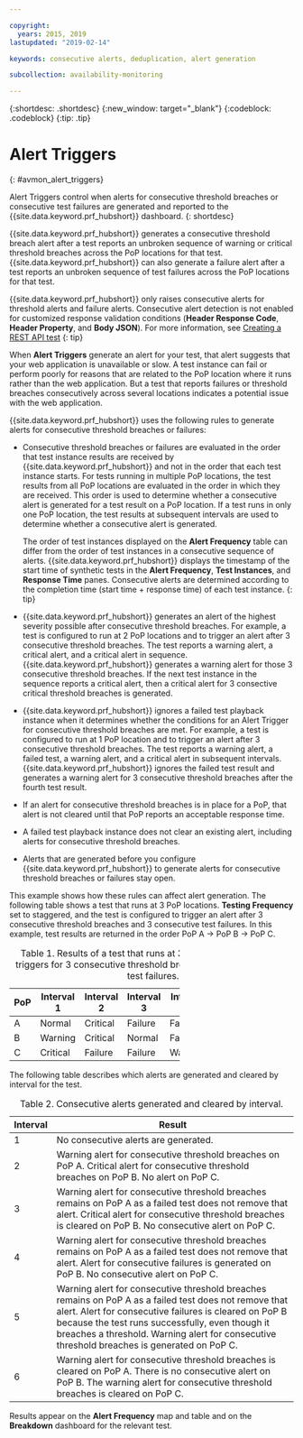 ```yaml
---

copyright:
  years: 2015, 2019
lastupdated: "2019-02-14"

keywords: consecutive alerts, deduplication, alert generation

subcollection: availability-monitoring

---
```


{:shortdesc: .shortdesc}
{:new_window: target="_blank"}
{:codeblock: .codeblock}
{:tip: .tip}

# Alert Triggers
{: #avmon_alert_triggers}

Alert Triggers control when alerts for consecutive threshold breaches or consecutive test failures are generated and reported to the {{site.data.keyword.prf_hubshort}} dashboard.
{: shortdesc}

{{site.data.keyword.prf_hubshort}} generates a consecutive threshold breach alert after a test reports an unbroken sequence of warning or critical threshold breaches across the PoP locations for that test. {{site.data.keyword.prf_hubshort}} can also generate a failure alert after a test reports an unbroken sequence of test failures across the PoP locations for that test.

{{site.data.keyword.prf_hubshort}} only raises consecutive alerts for threshold alerts and failure alerts. Consecutive alert detection is not enabled for customized response validation conditions (**Header Response Code**, **Header Property**, and **Body JSON**). For more information, see [Creating a REST API test](/docs/services/AvailabilityMonitoring?topic=availability-monitoring-avmon_rest_api "Create a REST API test to test the response time and availability of your web application by using the following HTTP methods: GET, POST, PUT, and DELETE.")
{: tip}

When **Alert Triggers** generate an alert for your test, that alert suggests that your web application is unavailable or slow. A test instance can fail or perform poorly for reasons that are related to the PoP location where it runs rather than the web application. But a test that reports failures or threshold breaches consecutively across several locations indicates a potential issue with the web application.

{{site.data.keyword.prf_hubshort}} uses the following rules to generate alerts for consecutive threshold breaches or failures:

-   Consecutive threshold breaches or failures are evaluated in the order that test instance results are received by {{site.data.keyword.prf_hubshort}} and not in the order that each test instance starts. For tests running in multiple PoP locations, the test results from all PoP locations are evaluated in the order in which they are received. This order is used to determine whether a consecutive alert is generated for a test result on a PoP location. If a test runs in only one PoP location, the test results at subsequent intervals are used to determine whether a consecutive alert is generated.

    The order of test instances displayed on the **Alert Frequency** table can differ from the order of test instances in a consecutive sequence of alerts. {{site.data.keyword.prf_hubshort}} displays the timestamp of the start time of synthetic tests in the **Alert Frequency**, **Test Instances**, and **Response Time** panes. Consecutive alerts are determined according to the completion time (start time + response time) of each test instance.
    {: tip}

-   {{site.data.keyword.prf_hubshort}} generates an alert of the highest severity possible after consecutive threshold breaches. For example, a test is configured to run at 2 PoP locations and to trigger an alert after 3 consecutive threshold breaches. The test reports a warning alert, a critical alert, and a critical alert in sequence. {{site.data.keyword.prf_hubshort}} generates a warning alert for those 3 consecutive threshold breaches. If the next test instance in the sequence reports a critical alert, then a critical alert for 3 consective critical threshold breaches is generated.

-   {{site.data.keyword.prf_hubshort}} ignores a failed test playback instance when it determines whether the conditions for an Alert Trigger for consecutive threshold breaches are met. For example, a test is configured to run at 1 PoP location and to trigger an alert after 3 consecutive threshold breaches. The test reports a warning alert, a failed test, a warning alert, and a critical alert in subsequent intervals. {{site.data.keyword.prf_hubshort}} ignores the failed test result and generates a warning alert for 3 consecutive threshold breaches after the fourth test result.

-   If an alert for consecutive threshold breaches is in place for a PoP, that alert is not cleared until that PoP reports an acceptable response time.

-   A failed test playback instance does not clear an existing alert, including alerts for consecutive threshold breaches.

-   Alerts that are generated before you configure {{site.data.keyword.prf_hubshort}} to generate alerts for consecutive threshold breaches or failures stay open.

This example shows how these rules can affect alert generation. The following table shows a test that runs at 3 PoP locations. **Testing Frequency** set to staggered, and the test is configured to trigger an alert after 3 consecutive threshold breaches and 3 consecutive test failures. In this example, test results are returned in the order PoP A -> PoP B -> PoP C.

<table style="width:60%" id="avmon_alert_trigger_example">
<caption>Table 1. Results of a test that runs at 3 PoP locations with alert triggers for 3 consecutive threshold breaches and 3 consecutive test failures.</caption>
<thead>
<tr>
<th>PoP</th>
<th>Interval 1</th>
<th>Interval 2</th>
<th>Interval 3</th>
<th>Interval 4</th>
<th>Interval 5</th>
<th>Interval 6</th>
</tr>
</thead>
<tbody>
<tr>
<td>A</td>
<td>Normal</td>
<td>Critical</td>
<td>Failure</td>
<td>Failure</td>
<td>Failure</td>
<td>Normal</td>
</tr>
<tr>
<td>B</td>
<td>Warning</td>
<td>Critical</td>
<td>Normal</td>
<td>Failure</td>
<td>Warning</td>
<td>Normal</td>
</tr>
<tr>
<td>C</td>
<td>Critical</td>
<td>Failure</td>
<td>Failure</td>
<td>Warning</td>
<td>Critical</td>
<td>Normal</td>
</tr>
</tbody>
</table>

The following table describes which alerts are generated and cleared by interval for the test.

<table id="avmon_alert_trigger_example_explanation">
<caption>Table 2. Consecutive alerts generated and cleared by interval.</caption>
<thead>
<tr>
<th>Interval</th>
<th>Result</th>
</tr>
</thead>
<tbody>
<tr>
<td>1</td>
<td>No consecutive alerts are generated.</td>
</tr>
<tr>
<td>2</td>
<td>Warning alert for consecutive threshold breaches on PoP A. Critical alert for consecutive threshold breaches on PoP B. No alert on PoP C.</td>
</tr>
<tr>
<td>3</td>
<td>Warning alert for consecutive threshold breaches remains on PoP A as a failed test does not remove that alert. Critical alert for consecutive threshold breaches is cleared on PoP B. No consecutive alert on PoP C.</td>
</tr>
<tr>
<td>4</td>
<td>Warning alert for consecutive threshold breaches remains on PoP A as a failed test does not remove that alert. Alert for consecutive failures is generated on PoP B. No consecutive alert on PoP C.</td>
</tr>
<tr>
<td>5</td>
<td>Warning alert for consecutive threshold breaches remains on PoP A as a failed test does not remove that alert. Alert for consecutive failures is cleared on PoP B because the test runs successfully, even though it breaches a threshold. Warning alert for consecutive threshold breaches is generated on PoP C.</td>
</tr>
<tr>
<td>6</td>
<td>Warning alert for consecutive threshold breaches is cleared on PoP A. There is no consecutive alert on PoP B. The warning alert for consecutive threshold breaches is cleared on PoP C.</td>
</tr>
</tbody>
</table>

Results appear on the **Alert Frequency** map and table and on the **Breakdown** dashboard for the relevant test.

